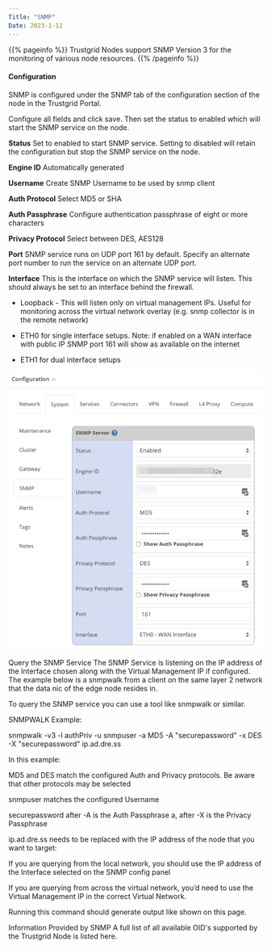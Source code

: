 ```yaml
---
Title: "SNMP"
Date: 2023-1-12
---
```

{{% pageinfo %}}
Trustgrid Nodes support SNMP Version 3 for the monitoring of various node resources.
{{% /pageinfo %}} 

#### Configuration
SNMP is configured under the SNMP tab of the configuration section of the node in the Trustgrid Portal.

Configure all fields and click save. Then set the status to enabled which will start the SNMP service on the node. 

**Status**
Set to enabled to start SNMP service. Setting to disabled will retain the configuration but stop the SNMP service on the node. 

**Engine ID**
Automatically generated

**Username**
Create SNMP Username to be used by snmp client

**Auth Protocol**
Select MD5 or SHA

**Auth Passphrase**
Configure authentication passphrase of eight or more characters

**Privacy Protocol**
Select between DES, AES128

**Port**
SNMP service runs on UDP port 161 by default. Specify an alternate port number to run the service on an alternate UDP port. 

**Interface**
This is the interface on which the SNMP service will listen. This should always be set to an interface behind the firewall.

- Loopback - This will listen only on virtual management IPs.  Useful for monitoring across the virtual network overlay (e.g. snmp collector is in the remote network)

- ETH0 for single interface setups.  Note: if enabled on a WAN interface with public IP SNMP port 161 will show as available on the internet

- ETH1 for dual interface setups

![img](system-config.png)

Query the SNMP Service
The SNMP Service is listening on the IP address of the Interface chosen along with the Virtual Management IP if configured. The example below is a snmpwalk from a client on the same layer 2 network that the data nic of the edge node resides in.

To query the SNMP service you can use a tool like snmpwalk or similar.  

SNMPWALK Example:

snmpwalk -v3 -l authPriv -u snmpuser -a MD5 -A "securepassword" -x DES -X "securepassword" ip.ad.dre.ss

In this example:

MD5 and DES match the configured Auth and Privacy protocols. Be aware that other protocols may be selected

snmpuser matches the configured Username

securepassword after -A is the Auth Passphrase a, after -X is the Privacy Passphrase

ip.ad.dre.ss needs to be replaced with the IP address of the node that you want to target:

If you are querying from the local network, you should use the IP address of the Interface selected on the SNMP config panel

If you are querying from across the virtual network, you’d need to use the Virtual Management IP in the correct Virtual Network.  


Running this command should generate output like shown on this page.

Information Provided by SNMP
A full list of all available OID's supported by the Trustgrid Node is listed here.








